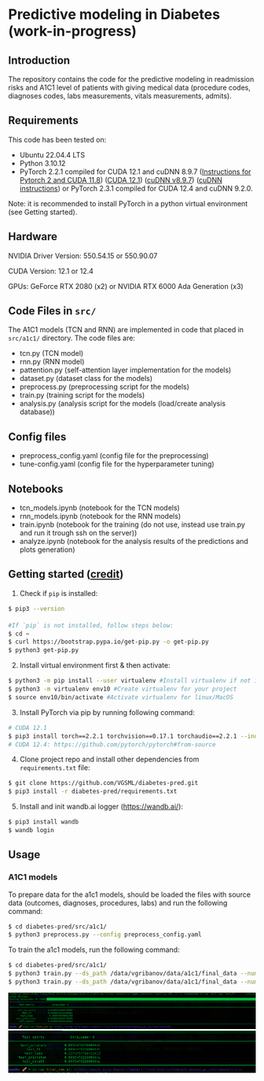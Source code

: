 # Predictive modeling in Diabetes (work-in-progress)

## Introduction

The repository contains the code for the predictive modeling in readmission risks and A1C1 level of patients with giving medical data (procedure codes, diagnoses codes, labs measurements, vitals measurements, admits).


## Requirements

This code has been tested on:

- Ubuntu 22.04.4 LTS
- Python 3.10.12
- PyTorch 2.2.1 compiled for CUDA 12.1 and cuDNN 8.9.7 ([Instructions for Pytorch 2 and CUDA 11.8](https://gist.github.com/MihailCosmin/affa6b1b71b43787e9228c25fe15aeba#file-cuda_11-8_installation_on_ubuntu_22-04)) ([CUDA 12.1](https://developer.nvidia.com/cuda-12-1-0-download-archive?target_os=Linux&target_arch=x86_64&Distribution=Ubuntu&target_version=22.04&target_type=deb_network)) ([cuDNN v8.9.7](https://developer.nvidia.com/rdp/cudnn-archive)) ([cuDNN instructions](https://docs.nvidia.com/deeplearning/cudnn/archives/cudnn-897/install-guide/index.html)) or PyTorch 2.3.1 compiled for CUDA 12.4 and cuDNN 9.2.0. 

Note: it is recommended to install PyTorch in a python virtual environment (see Getting started).

## Hardware

NVIDIA Driver Version: 550.54.15 or 550.90.07

CUDA Version: 12.1 or 12.4

GPUs: GeForce RTX 2080 (x2) or NVIDIA RTX 6000 Ada Generation (x3)

## Code Files in `src/`

The A1C1 models (TCN and RNN) are implemented in code that placed in `src/a1c1/` directory. The code files are:

- tcn.py (TCN model)
- rnn.py (RNN model)
- pattention.py (self-attention layer implementation for the models)
- dataset.py (dataset class for the models)
- preprocess.py (preprocessing script for the models)
- train.py (training script for the models)
- analysis.py (analysis script for the models (load/create analysis database))

## Config files

- preprocess_config.yaml (config file for the preprocessing)
- tune-config.yaml (config file for the hyperparameter tuning)

## Notebooks

- tcn_models.ipynb (notebook for the TCN models)
- rnn_models.ipynb (notebook for the RNN models)
- train.ipynb (notebook for the training (do not use, instead use train.py and run it trough ssh on the server))
- analyze.ipynb (notebook for the analysis results of the predictions and plots generation)

## Getting started ([credit](https://gist.github.com/Ravi2712/47f070a6578153d3caee92bb67134963))

1. Check if `pip` is installed:

```bash
$ pip3 --version

#If `pip` is not installed, follow steps below:
$ cd ~
$ curl https://bootstrap.pypa.io/get-pip.py -o get-pip.py
$ python3 get-pip.py
```

2. Install virtual environment first & then activate:

```bash
$ python3 -m pip install --user virtualenv #Install virtualenv if not installed in your system
$ python3 -m virtualenv env10 #Create virtualenv for your project
$ source env10/bin/activate #Activate virtualenv for linux/MacOS
```

3. Install PyTorch via pip by running following command:

```bash
# CUDA 12.1
$ pip3 install torch==2.2.1 torchvision==0.17.1 torchaudio==2.2.1 --index-url https://download.pytorch.org/whl/cu121
# CUDA 12.4: https://github.com/pytorch/pytorch#from-source
```

4. Clone project repo and install other dependencies from `requirements.txt` file:

```bash
$ git clone https://github.com/VGSML/diabetes-pred.git
$ pip3 install -r diabetes-pred/requirements.txt
```

5. Install and init wandb.ai logger (<https://wandb.ai/>):

```bash
$ pip3 install wandb
$ wandb login
```

## Usage

### A1C1 models

To prepare data for the a1c1 models, should be loaded the files with source data (outcomes, diagnoses, procedures, labs) and run the following command:

```bash
$ cd diabetes-pred/src/a1c1/
$ python3 preprocess.py --config preprocess_config.yaml
```

To train the a1c1 models, run the following command:

```bash
$ cd diabetes-pred/src/a1c1/
$ python3 train.py --ds_path /data/vgribanov/data/a1c1/final_data --num_epochs=25 --batch_size=32 --lr=0.0001 --tcn_layers=16,32,64 --save /data/vgribanov/a1c1/models/final/tcn.model --run_name=final_tcn
$ python3 train.py --ds_path /data/vgribanov/data/a1c1/final_data --num_epochs=25 --batch_size=32 --lr=0.0001 --model_type=RNN --rnn_layers=3 --rnn_hidden_dim=64  --save /data/vgribanov/a1c1/models/final/rnn.model --run_name=final_rnn
```

![A1C1 TCN Models Results](./a1c1_tcn_final.png)
![A1C1 RNN Models Results](./a1c1_rnn_final.png)